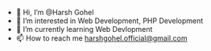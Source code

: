 - 👋 Hi, I’m @Harsh Gohel
- 👀 I’m interested in Web Development, PHP Development
- 🌱 I’m currently learning Web Devlopment
- 📫 How to reach me harshgohel.official@gmail.com

<!---
HarshGohel414/HarshGohel414 is a ✨ special ✨ repository because its `README.md` (this file) appears on your GitHub profile.
You can click the Preview link to take a look at your changes.
--->
